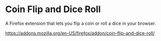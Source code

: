 # Coin Flip and Dice Roll
A Firefox extension that lets you flip a coin or roll a dice in your browser.

https://addons.mozilla.org/en-US/firefox/addon/coin-flip-and-dice-roll/

